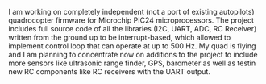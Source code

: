 I am working on completely independent (not a port of existing autopilots) quadrocopter firmware for Microchip PIC24 microprocessors.
The project includes full source code of all the libraries (I2C, UART, ADC, RC Receiver) written from the ground up to be interrupt-based, which allowed to implement control loop that can operate at up to 500 Hz.
My quad is flying and I am planning to concentrate now on additions to the project to include more sensors like ultrasonic range finder, GPS, barometer as well as testin new RC components like RC receivers with the UART output.